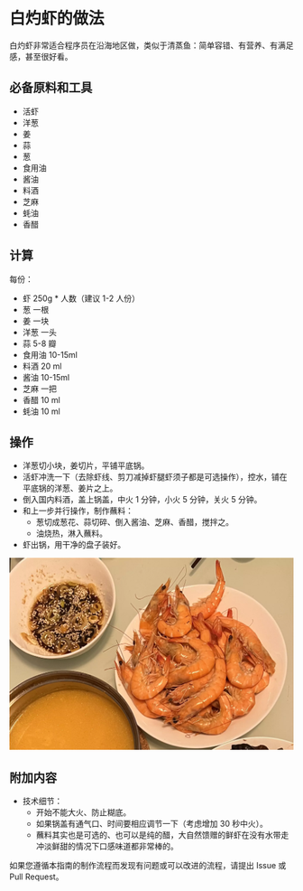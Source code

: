 # 白灼虾的做法

白灼虾非常适合程序员在沿海地区做，类似于清蒸鱼：简单容错、有营养、有满足感，甚至很好看。

## 必备原料和工具

- 活虾
- 洋葱
- 姜
- 蒜
- 葱
- 食用油
- 酱油
- 料酒
- 芝麻
- 蚝油
- 香醋

## 计算

每份：

- 虾 250g * 人数（建议 1-2 人份）
- 葱 一根
- 姜 一块
- 洋葱 一头
- 蒜 5-8 瓣
- 食用油 10-15ml
- 料酒 20 ml
- 酱油 10-15ml
- 芝麻 一把
- 香醋 10 ml
- 蚝油 10 ml

## 操作

- 洋葱切小块，姜切片，平铺平底锅。
- 活虾冲洗一下（去除虾线、剪刀减掉虾腿虾须子都是可选操作），控水，铺在平底锅的洋葱、姜片之上。
- 倒入国内料酒，盖上锅盖，中火 1 分钟，小火 5 分钟，关火 5 分钟。
- 和上一步并行操作，制作蘸料：
  - 葱切成葱花、蒜切碎、倒入酱油、芝麻、香醋，搅拌之。
  - 油烧热，淋入蘸料。
- 虾出锅，用干净的盘子装好。

![白灼虾](./白灼虾.webp)

## 附加内容

- 技术细节：
  - 开始不能大火、防止糊底。
  - 如果锅盖有通气口、时间要相应调节一下（考虑增加 30 秒中火）。
  - 蘸料其实也是可选的、也可以是纯的醋，大自然馈赠的鲜虾在没有水带走冲淡鲜甜的情况下口感味道都非常棒的。

如果您遵循本指南的制作流程而发现有问题或可以改进的流程，请提出 Issue 或 Pull Request。
